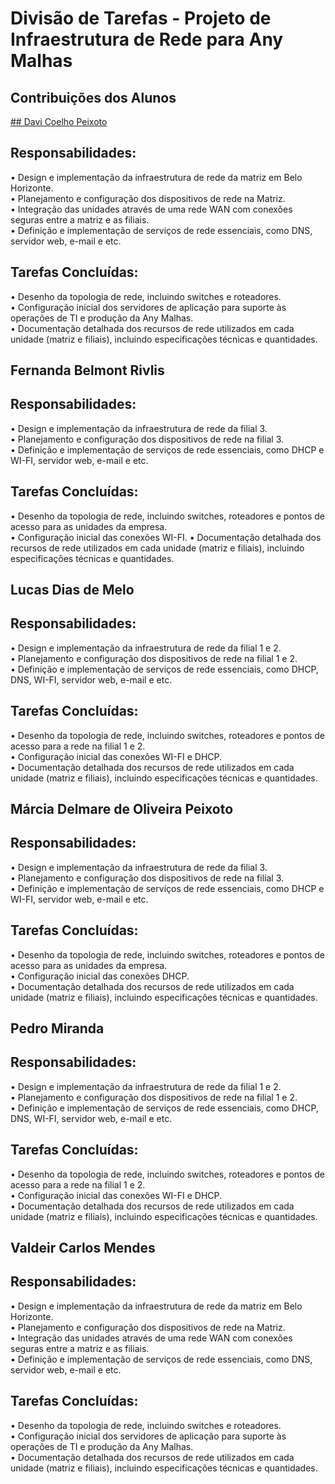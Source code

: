 # Divisão de Tarefas - Projeto de Infraestrutura de Rede para Any Malhas

## Contribuições dos Alunos

<u>## Davi Coelho Peixoto</u>
## Responsabilidades:
•	Design e implementação da infraestrutura de rede da matriz em Belo Horizonte.  
•	Planejamento e configuração dos dispositivos de rede na Matriz.  
•	Integração das unidades através de uma rede WAN com conexões seguras entre a matriz e as filiais.  
•	Definição e implementação de serviços de rede essenciais, como DNS, servidor web, e-mail e etc.  
## Tarefas Concluídas:
•	Desenho da topologia de rede, incluindo switches e roteadores.   
•	Configuração inicial dos servidores de aplicação para suporte às operações de TI e produção da Any Malhas.  
•	Documentação detalhada dos recursos de rede utilizados em cada unidade (matriz e filiais), incluindo especificações técnicas e quantidades.  

## Fernanda Belmont Rivlis
## Responsabilidades:
•	Design e implementação da infraestrutura de rede da filial 3.  
•	Planejamento e configuração dos dispositivos de rede na filial 3.  
•	Definição e implementação de serviços de rede essenciais, como DHCP  e WI-FI, servidor web, e-mail e etc.  
## Tarefas Concluídas:
•	Desenho da topologia de rede, incluindo switches, roteadores e pontos de acesso para as unidades da empresa.  
•	Configuração inicial das conexões WI-FI.
•	Documentação detalhada dos recursos de rede utilizados em cada unidade (matriz e filiais), incluindo especificações técnicas e quantidades.  

## Lucas Dias de Melo 
## Responsabilidades:
•	Design e implementação da infraestrutura de rede da filial 1 e 2.  
•	Planejamento e configuração dos dispositivos de rede na filial 1 e 2.  
•	Definição e implementação de serviços de rede essenciais, como DHCP, DNS, WI-FI, servidor web, e-mail e etc.  
## Tarefas Concluídas:
•	Desenho da topologia de rede, incluindo switches, roteadores e pontos de acesso para a rede na filial 1 e 2.  
•	Configuração inicial das conexões WI-FI e DHCP.  
•	Documentação detalhada dos recursos de rede utilizados em cada unidade (matriz e filiais), incluindo especificações técnicas e quantidades.  

## Márcia Delmare de Oliveira Peixoto 
## Responsabilidades:
•	Design e implementação da infraestrutura de rede da filial 3.  
•	Planejamento e configuração dos dispositivos de rede na filial 3.  
•	Definição e implementação de serviços de rede essenciais, como DHCP  e WI-FI, servidor web, e-mail e etc.  
## Tarefas Concluídas:
•	Desenho da topologia de rede, incluindo switches, roteadores e pontos de acesso para as unidades da empresa.  
•	Configuração inicial das conexões DHCP.  
•	Documentação detalhada dos recursos de rede utilizados em cada unidade (matriz e filiais), incluindo especificações técnicas e quantidades.  

## Pedro Miranda 
## Responsabilidades:
•	Design e implementação da infraestrutura de rede da filial 1 e 2.  
•	Planejamento e configuração dos dispositivos de rede na filial 1 e 2.  
•	Definição e implementação de serviços de rede essenciais, como DHCP, DNS, WI-FI, servidor web, e-mail e etc.  
## Tarefas Concluídas:
•	Desenho da topologia de rede, incluindo switches, roteadores e pontos de acesso para a rede na filial 1 e 2.  
•	Configuração inicial das conexões WI-FI e DHCP.  
•	Documentação detalhada dos recursos de rede utilizados em cada unidade (matriz e filiais), incluindo especificações técnicas e quantidades.  

## Valdeir Carlos Mendes 
## Responsabilidades:
•	Design e implementação da infraestrutura de rede da matriz em Belo Horizonte.  
•	Planejamento e configuração dos dispositivos de rede na Matriz.  
•	Integração das unidades através de uma rede WAN com conexões seguras entre a matriz e as filiais.  
•	Definição e implementação de serviços de rede essenciais, como DNS, servidor web, e-mail e etc.  
## Tarefas Concluídas:
•	Desenho da topologia de rede, incluindo switches e roteadores.   
•	Configuração inicial dos servidores de aplicação para suporte às operações de TI e produção da Any Malhas.  
•	Documentação detalhada dos recursos de rede utilizados em cada unidade (matriz e filiais), incluindo especificações técnicas e quantidades.  
